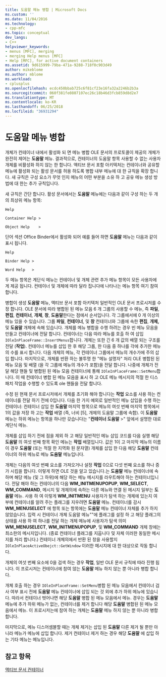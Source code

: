 ```yaml
---
title: 도움말 메뉴 병합 | Microsoft Docs
ms.custom: ''
ms.date: 11/04/2016
ms.technology:
- cpp-mfc
ms.topic: conceptual
dev_langs:
- C++
helpviewer_keywords:
- menus [MFC], merging
- merging Help menus [MFC]
- Help [MFC], for active document containers
ms.assetid: 9d615999-79ba-471a-9288-718f0c903d49
author: mikeblome
ms.author: mblome
ms.workload:
- cplusplus
ms.openlocfilehash: ecdc450bbab725c6f81cf23e16fa32a2246b2b3a
ms.sourcegitcommit: 060f381fe0807107ec26c18b46d3fcb859d8d2e7
ms.translationtype: MT
ms.contentlocale: ko-KR
ms.lasthandoff: 06/25/2018
ms.locfileid: "36931294"
---
```

# <a name="help-menu-merging"></a>도움말 메뉴 병합
개체가 컨테이너 내에서 활성화 되 면 메뉴 병합 OLE 문서의 프로토콜이 제공의 개체가 완전히 제어는 **도움말** 메뉴. 결과적으로, 컨테이너의 도움말 항목 사용할 수 없는 사용자 개체를 비활성화 하지 않는 한 합니다. 액티브 문서 포함 아키텍처는 컨테이너와 공유할 메뉴에 활성화 되는 활성 문서를 허용 하도록 병합 내부 메뉴에 대 한 규칙을 확장 합니다. 새 규칙은 구성 요소가 무엇 인지 메뉴의 어떤 부분을 소유 하 고 공유 메뉴 생성 방법에 대 한는 추가 규칙입니다.  
  
 새 규칙은 간단 합니다. 활성 문서에서는 **도움말** 메뉴에는 다음과 같이 구성 하는 두 개의 최상위 메뉴 항목:  
  
 `Help`  
  
 `Container Help >`  
  
 `Object Help    >`  
  
 단어 섹션 Office Binder에서 활성화 되어 예를 들어 하면 **도움말** 메뉴는 다음과 같이 표시 됩니다.  
  
 `Help`  
  
 `Binder Help >`  
  
 `Word Help   >`  
  
 두 메뉴 항목은 계단식 메뉴는 컨테이너 및 개체 관련 추가 메뉴 항목이 모든 사용자에 게 제공 됩니다. 컨테이너 및 개체에 따라 달라 집니다에 나타나는 메뉴 항목 여기 참여 합니다.  
  
 병합이 생성 **도움말** 메뉴, 액티브 문서 포함 아키텍처 일반적인 OLE 문서 프로시저를 수정 합니다. OLE 문서에 따라 병합된 된 메뉴 모음 6 개 그룹의 사용할 수 메뉴, 즉 **파일**, **편집**, **컨테이너**, **개체**,  **창**, **도움말**한다는 점에서 순서입니다. 각 그룹에서에 0 개 이상의 메뉴 있을 수 있습니다. 그룹 **파일**, **컨테이너**, 및 **창** 컨테이너와 그룹에 속한 **편집**, **개체,** 및 **도움말** 개체에 속해 있습니다. 개체를 메뉴 병합을 수행 하려는 경우 빈 메뉴 모음을 만들고 컨테이너에 전달 합니다. 컨테이너는 다음 따라 메뉴를 호출 하 여 삽입 `IOleInPlaceFrame::InsertMenus`합니다. 개체는 또한 긴 6 개 값의 배열 되는 구조를 전달 (**작업**). 컨테이너 메뉴를 삽입 한 후 해당 그룹, 한 다음 중 하나를 각에 추가한 메뉴의 수를 표시 합니다. 다음 개체의 메뉴, 각 컨테이너 그룹에서 메뉴의 개수가에 주의 삽입 합니다. 마지막으로, 개체를 반환 하는 불투명 한 "메뉴 설명자" 처리 OLE 병합된 된 메뉴 모음 및 배열 (을 각 그룹에 메뉴의 개수가 포함)을 전달 합니다. 나중에 개체가 전달 해당 핸들 및 병합된 된 메뉴 모음 컨테이너에 통해 `IOleInPlaceFrame::SetMenu`합니다. 이 때 컨테이너 병합 된 메뉴 모음을 표시 하 고 OLE 메뉴 메시지의 적절 한 디스패치 작업을 수행할 수 있도록 ole 핸들을 전달 합니다.  
  
 수정 된 현재 문서 프로시저에서 개체를 초기화 해야 합니다는 **작업** 요소를 사용 하는 컨테이너를 전달 하기 전에 0입니다. 다음 한 가지 예외로 일반적인 메뉴 삽입을 수행 하는 컨테이너: 컨테이너 삽입 한 **도움말** 마지막 항목으로 메뉴의 여섯 번째 마지막 항목에서 1의 값을 저장 하 고는 **작업** 배열 (즉, 너비 [5], 개체의 도움말 그룹에 속함). 이 **도움말** 메뉴는 하위 메뉴는 항목을 하나만 갖습니다는 "**컨테이너 도움말** >" 앞에서 설명한 대로 계단식 메뉴.  
  
 개체를 삽입 하기 전에 점을 제외 하 고 해당 일반적인 메뉴 삽입 코드를 다음 실행 해당 **도움말** 의 여섯 번째 항목 확인 메뉴는 **작업** 배열입니다. 값은 1이 고 마지막 메뉴의 이름이 경우 **도움말** (또는 적절 한 지역화 된 문자열) 개체를 삽입 한 다음 해당 **도움말** 컨테이너의 하위 메뉴로 메뉴 **도움말** 메뉴입니다.  
  
 개체는 다음의 여섯 번째 요소를 가져오거나 설정 **작업** 0으로 다섯 번째 요소를 하나 증가 시킴을 합니다. 이렇게 하면 OLE 것을 알고 있습니다.는 **도움말** 메뉴 컨테이너에 속하며 해당 메뉴 (및 그 하위)에 해당 하는 메뉴 메시지를 라우트해야 하는 컨테이너입니다. 전달 해야 하는 컨테이너의 다음 **WM_INITMENUPOPUP**, **WM_SELECT**, **WM_COMMAND**, 메시지 및 개체의에 속하는 다른 메뉴와 연결 된 메시지 일부는 **도움말** 메뉴. 사용 하 여 이렇게 **WM_INITMENU** 사용자가 탐색 하는 개체에 있는지 여부에 컨테이너를 알려 주는 플래그를 지우려면 **도움말** 메뉴. 컨테이너를 감시 **WM_MENUSELECT** 에 항목 또는 항목에는 **도움말** 메뉴 컨테이너 자체를 추가 하지 않았습니다. 입력 시 컨테이너 개체 도움말 메뉴""에 플래그를 설정 하 고 해당 플래그의 상태를 사용 하 여 하나를 전달 하는 개체 메뉴에 사용자가 탐색 의미 **WM_MENUSELECT**, **WM_INITMENUPOPUP**, 및  **WM_COMMAND** 개체 창에는 최소한의 메시지입니다. (종료 컨테이너 플래그를 지웁니다 및 자체 이러한 동일한 메시지를 처리 합니다.) 컨테이너 개체의에서 반환 된 창을 사용할지 `IOleInPlaceActiveObejct::GetWindow` 이러한 메시지에 대 한 대상으로 작동 합니다.  
  
 개체의 여섯 번째 요소에 0을 검색 하는 경우 **작업**, 일반 OLE 문서 규칙에 따라 진행 됩니다. 이 프로시저는 컨테이너에 참여 않는 **도움말** 메뉴 하지 않는 뿐 아니라 병합 합니다.  
  
 개체 호출 하는 경우 `IOleInPlaceFrame::SetMenu`병합 된 메뉴 모음에서 컨테이너 검사 여부 표시 전에 **도움말** 메뉴 컨테이너에 삽입 되는 것 외에 추가 하위 메뉴에 있습니다. 따라서 컨테이너 벗어나면 해당 **도움말** 병합 된 메뉴 모음에서 메뉴. 경우는 **도움말** 메뉴에 추가 하위 메뉴가 없는, 컨테이너를 제거 합니다 해당 **도움말** 병합된 된 메뉴 모음에서 메뉴. 이 프로시저는에 참여 하는 개체는 **도움말** 메뉴 하지 않는 뿐 아니라 병합 합니다.  
  
 마지막으로, 메뉴 디스어셈블할 때는 개체 제거는 삽입 된 **도움말** 다른 제거 될 뿐만 아니라 메뉴가 메뉴에 삽입 합니다. 제거 컨테이너 제거 하는 경우 해당 **도움말** 에 삽입 하는 기타 메뉴는 메뉴입니다.  
  
## <a name="see-also"></a>참고 항목  
 [액티브 문서 컨테이너](../mfc/active-document-containers.md)

